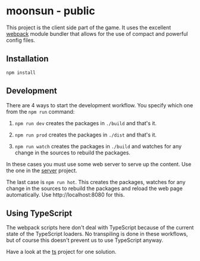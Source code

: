 moonsun - public
===

This project is the client side part of the game. 
It uses the excellent [webpack](https://github.com/webpack/webpack) module bundler that allows for the use of compact and powerful config files.


Installation
---

```
npm install
```

Development
---

There are 4 ways to start the development workflow. You specify which one from the `npm run` command: 

1. `npm run dev` creates the packages in `./build` and that's it. 

2. `npm run prod` creates the packages in `./dist` and that's it.

3. `npm run watch` creates the packages in `./build` and watches for any change in the sources to rebuild the packages.

In these cases you must use some web server to serve up the content. Use the one in the [server](../server) project.

The last case is `npm run hot`.
This creates the packages, watches for any change in the sources to rebuild the packages and reload the web page automatically.
Use http://localhost:8080 for this.


Using TypeScript
---

The webpack scripts here don't deal with TypeScript because of the current state of the TypeScript loaders. 
No transpiling is done in these workflows, but of course this doesn't prevent us to use TypeScript anyway.

Have a look at the [ts](../ts) project for one solution.
